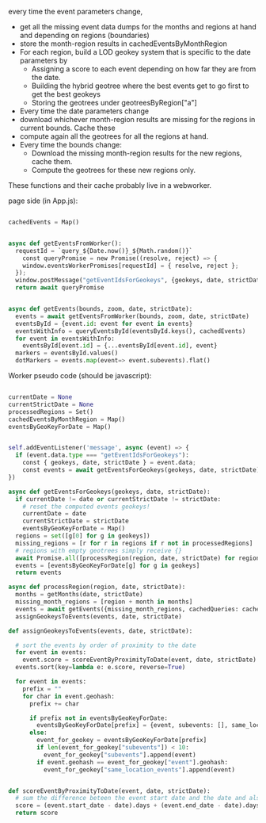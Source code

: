 every time the event parameters change,

- get all the missing event data dumps for the months and regions at hand and depending on regions (boundaries)
- store the month-region results in cachedEventsByMonthRegion
- For each region, build a LOD geokey system that is specific to the date parameters by
  - Assigning a score to each event depending on how far they are from the date.
  - Building the hybrid geotree where the best events get to go first to get the best geokeys
  - Storing the geotrees under geotreesByRegion["a"]
- Every time the date parameters change
- download whichever month-region results are missing for the regions in current bounds. Cache these
- compute again all the geotrees for all the regions at hand.
- Every time the bounds change:
  - Download the missing month-region results for the new regions, cache them.
  - Compute the geotrees for these new regions only.

These functions and their cache probably live in a webworker.

page side (in App.js):

```python

cachedEvents = Map()


async def getEventsFromWorker():
  requestId = `query_${Date.now()}_${Math.random()}`
    const queryPromise = new Promise((resolve, reject) => {
    window.eventsWorkerPromises[requestId] = { resolve, reject };
  });
  window.postMessage("getEventIdsForGeokeys", {geokeys, date, strictDate});
  return await queryPromise


async def getEvents(bounds, zoom, date, strictDate):
  events = await getEventsFromWorker(bounds, zoom, date, strictDate)
  eventsById = {event.id: event for event in events}
  eventsWithInfo = queryEventsById(eventsById.keys(), cachedEvents)
  for event in eventsWithInfo:
    eventsById[event.id] = {...eventsById[event.id], event}
  markers = eventsById.values()
  dotMarkers = events.map(event=> event.subevents).flat()
```

Worker pseudo code (should be javascript):

```python

currentDate = None
currentStrictDate = None
processedRegions = Set()
cachedEventsByMonthRegion = Map()
eventsByGeoKeyForDate = Map()


self.addEventListener('message', async (event) => {
  if (event.data.type === "getEventIdsForGeokeys"):
    const { geokeys, date, strictDate } = event.data;
    const events = await getEventsForGeokeys(geokeys, date, strictDate);
})

async def getEventsForGeokeys(geokeys, date, strictDate):
  if currentDate != date or currentStrictDate != strictDate:
    # reset the computed events geokeys!
    currentDate = date
    currentStrictDate = strictDate
    eventsByGeoKeyForDate = Map()
  regions = set([g[0] for g in geokeys])
  missing_regions = [r for r in regions if r not in processedRegions]
  # regions with empty geotrees simply receive {}
  await Promise.all([processRegion(region, date, strictDate) for region in missing_regions])
  events = [eventsByGeoKeyForDate[g] for g in geokeys]
  return events

async def processRegion(region, date, strictDate):
  months = getMonths(date, strictDate)
  missing_month_regions = [region + month in months]
  events = await getEvents({missing_month_regions, cachedQueries: cachedEventsByMonthRegion})
  assignGeokeysToEvents(events, date, strictDate)

def assignGeokeysToEvents(events, date, strictDate):

  # sort the events by order of proximity to the date
  for event in events:
    event.score = scoreEventByProximityToDate(event, date, strictDate)
  events.sort(key=lambda e: e.score, reverse=True)

  for event in events:
    prefix = ""
    for char in event.geohash:
      prefix += char

      if prefix not in eventsByGeoKeyForDate:
        eventsByGeoKeyForDate[prefix] = {event, subevents: [], same_location_events: []}
      else:
        event_for_geokey = eventsByGeoKeyForDate[prefix]
        if len(event_for_geokey["subevents"]) < 10:
          event_for_geokey["subevents"].append(event)
        if event.geohash == event_for_geokey["event"].geohash:
          event_for_geokey["same_location_events"].append(event)


def scoreEventByProximityToDate(event, date, strictDate):
  # sum the difference beteen the event start date and the date and also end date
  score = (event.start_date - date).days + (event.end_date - date).days
  return score
```
